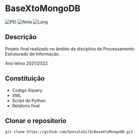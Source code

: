# BaseXtoMongoDB

![PEI](https://img.shields.io/badge/Faculdade-PEI-green)
![Nota](https://img.shields.io/badge/Nota%20final-15-green)
![Lang](https://img.shields.io/github/languages/count/GoncaloGil0/BaseXtoMongoDB)

## Descrição
Projeto final realizado no âmbito da disciplina de Processamento Estruturado de Informação.

Ano letivo 2021/2022

## Constituição
- Codigo Xquery
- XML 
- Script de Python
- Relatorio final


## Clonar o repositorio
``` 
git clone https://github.com/GoncaloGil0/BaseXtoMongoDB.git
```
